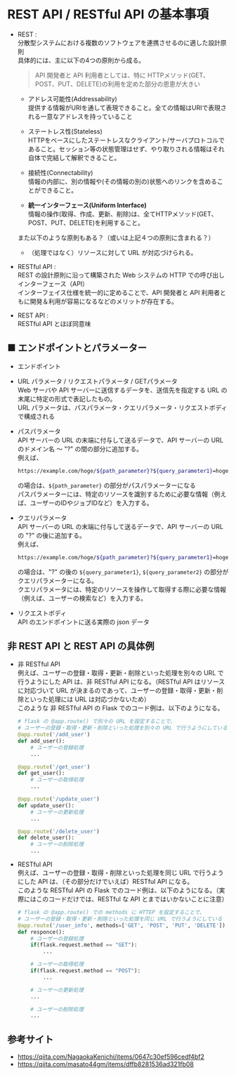 # REST API / RESTful API の基本事項

- REST : <br>
    分散型システムにおける複数のソフトウェアを連携させるのに適した設計原則<br>
    具体的には、主に以下の4つの原則から成る。<br>
    > API 開発者と API 利用者としては、特に HTTPメソッド(GET、POST、PUT、DELETE)の利用を定めた部分の恩恵が大きい

    - アドレス可能性(Addressability)<br>
        提供する情報がURIを通して表現できること。全ての情報はURIで表現される一意なアドレスを持っていること

    - ステートレス性(Stateless)<br>
        HTTPをベースにしたステートレスなクライアント/サーバプロトコルであること。セッション等の状態管理はせず、やり取りされる情報はそれ自体で完結して解釈できること。

    - 接続性(Connectability)<br>
        情報の内部に、別の情報や(その情報の別の)状態へのリンクを含めることができること。

    - **統一インターフェース(Uniform Interface)**<br>
        情報の操作(取得、作成、更新、削除)は、全てHTTPメソッド(GET、POST、PUT、DELETE)を利用すること。

    また以下のような原則もある？（或いは上記４つの原則に含まれる？）<br>
    - （処理ではなく）リソースに対して URL が対応づけられる。

- RESTful API : <br>
    REST の設計原則に沿って構築された Web システムの HTTP での呼び出しインターフェース（API）<br>
    インターフェイス仕様を統一的に定めることで、API 開発者と API 利用者ともに開発＆利用が容易になるなどのメリットが存在する。

- REST API : <br>
    RESTful API とほぼ同意味


## ■ エンドポイントとパラメーター

- エンドポイント<br>


- URL パラメータ / リクエストパラメータ / GETパラメータ<br>
    Web サーバや API サーバーに送信するデータを、送信先を指定する URL の末尾に特定の形式で表記したもの。<br>
    URL パラメータは、パスパラメータ・クエリパラメータ・リクエストボディで構成される

- パスパラメータ<br>
    API サーバーの URL の末端に付与して送るデータで、API サーバーの URL のドメイン名 〜 "?" の間の部分に追加する。<br>
    例えば、
    ```sh
    https://example.com/hoge/${path_parameter}?${query_parameter1}=hogehoge&${query_parameter2}=fugafuga
    ```
    の場合は、`${path_parameter}` の部分がパスパラメーターになる<br>
    パスパラメーターには、特定のリソースを識別するために必要な情報（例えば、ユーザーのIDやジョブIDなど）を入力する。

- クエリパラメータ<br>
    API サーバーの URL の末端に付与して送るデータで、API サーバーの URL の "?" の後に追加する。<br>
    例えば、
    ```sh
    https://example.com/hoge/${path_parameter}?${query_parameter1}=hogehoge&${query_parameter2}=fugafuga
    ```
    の場合は、"?" の後の `${query_parameter1}`, `${query_parameter2}` の部分がクエリパラメーターになる。<br>
    クエリパラメータには、特定のリソースを操作して取得する際に必要な情報（例えば、ユーザーの検索など）を入力する。

- リクエストボディ<br>
    API のエンドポイントに送る実際の json データ


## 非 REST API と REST API の具体例

- 非 RESTful API<br>
    例えば、ユーザーの登録・取得・更新・削除といった処理を別々の URL で行うようにした API は、非 RESTful API になる。（RESTful API はリソースに対応づいて URL が決まるのであって、ユーザーの登録・取得・更新・削除といった処理には URL は対応づかないため）<br>
    このような 非 RESTful API の Flask でのコード例は、以下のようになる。
    ```python
    # flask の @app.route() で別々の URL を設定することで、
    # ユーザーの登録・取得・更新・削除といった処理を別々の URL で行うようにしている
    @app.route('/add_user')
    def add_user():
        # ユーザーの登録処理
        ...

    @app.route('/get_user')
    def get_user():
        # ユーザーの取得処理
        ...

    @app.route('/update_user')
    def update_user():
        # ユーザーの更新処理
        ...

    @app.route('/delete_user')
    def delete_user():
        # ユーザーの削除処理
        ...
    ```

- RESTful API<br>
    例えば、ユーザーの登録・取得・削除といった処理を同じ URL で行うようにした API は、（その部分だけでいえば）RESTful API になる。<br>
    このような RESTful API の Flask でのコード例は、以下のようになる。（実際にはこのコードだけでは、RESTful な API とまではいかないことに注意）
    ```python
    # flask の @app.route() での methods に HTTEP を設定することで、
    # ユーザーの登録・取得・更新・削除といった処理を同じ URL で行うようにしている
    @app.route('/user_info', methods=['GET', 'POST', 'PUT', 'DELETE'])
    def responce():
        # ユーザーの登録処理
        if(flask.request.method == "GET"):
            ...

        # ユーザーの取得処理
        if(flask.request.method == "POST"):
            ...

        # ユーザーの更新処理
        ...

        # ユーザーの削除処理
        ...
    ```

## 参考サイト
- https://qiita.com/NagaokaKenichi/items/0647c30ef596cedf4bf2
- https://qiita.com/masato44gm/items/dffb8281536ad321fb08
